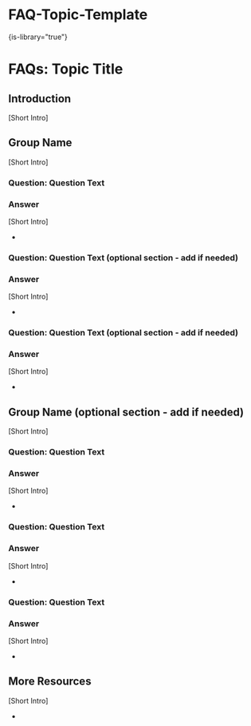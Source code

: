 # FAQ-Topic-Template

{is-library="true"}

<snippet id="FAQ-Topic-Template_snippet">



# FAQs: Topic Title

## Introduction

[Short Intro]

## Group Name

[Short Intro]

### Question: Question Text

### Answer

[Short Intro]

* 

### Question: Question Text (optional section - add if needed)

### Answer

[Short Intro]

* 

### Question: Question Text (optional section - add if needed)

### Answer

[Short Intro]

* 

## Group Name (optional section - add if needed)

[Short Intro]

### Question: Question Text

### Answer

[Short Intro]

* 

### Question: Question Text

### Answer

[Short Intro]

* 

### Question: Question Text

### Answer

[Short Intro]

*  

## More Resources

[Short Intro]

* 



</snippet>